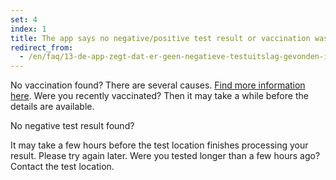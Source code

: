 ```yaml
---
set: 4
index: 1
title: The app says no negative/positive test result or vaccination was found. How is this possible?
redirect_from: 
  - /en/faq/13-de-app-zegt-dat-er-geen-negatieve-testuitslag-gevonden-is-hoe-kan-dit
---
```

No vaccination found? There are several causes. [Find more information here](/en/guidepost).  Were you recently vaccinated? Then it may take a while before the details are available.
 
No negative test result found? 

It may take a few hours before the test location finishes processing your result. Please try again later. Were you tested longer than a few hours ago? Contact the test location.
